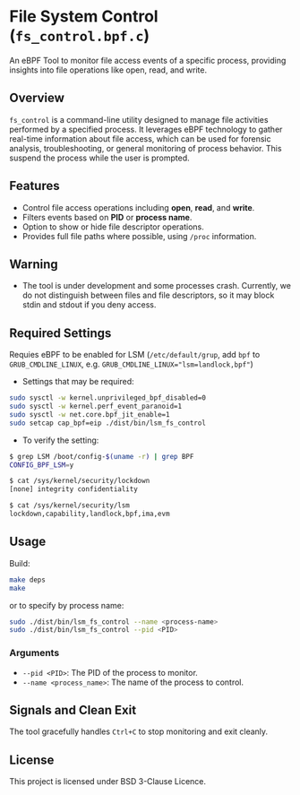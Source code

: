 # File System Control (`fs_control.bpf.c`)

An eBPF Tool to monitor file access events of a specific process, providing insights into file operations like open, read, and write.

## Overview

`fs_control` is a command-line utility designed to manage file activities performed by a specified process. It leverages eBPF technology to gather real-time information about file access, which can be used for forensic analysis, troubleshooting, or general monitoring of process behavior. This suspend the process while the user is prompted.

## Features

- Control file access operations including **open**, **read**, and **write**.
- Filters events based on **PID** or **process name**.
- Option to show or hide file descriptor operations.
- Provides full file paths where possible, using `/proc` information.

## Warning

- The tool is under development and some processes crash. Currently, we do not distinguish between files and file descriptors, so it may block stdin and stdout if you deny access. 

## Required Settings

Requies eBPF to be enabled for LSM (`/etc/default/grup`, add `bpf` to `GRUB_CMDLINE_LINUX`, e.g. `GRUB_CMDLINE_LINUX="lsm=landlock,bpf"`)

- Settings that may be required:

```bash
sudo sysctl -w kernel.unprivileged_bpf_disabled=0
sudo sysctl -w kernel.perf_event_paranoid=1
sudo sysctl -w net.core.bpf_jit_enable=1
sudo setcap cap_bpf=eip ./dist/bin/lsm_fs_control
```
 
- To verify the setting:

 ```bash
$ grep LSM /boot/config-$(uname -r) | grep BPF
CONFIG_BPF_LSM=y

$ cat /sys/kernel/security/lockdown
[none] integrity confidentiality

$ cat /sys/kernel/security/lsm
lockdown,capability,landlock,bpf,ima,evm
```

## Usage

Build:

```bash
make deps
make
```

or to specify by process name:

```bash
sudo ./dist/bin/lsm_fs_control --name <process-name>
sudo ./dist/bin/lsm_fs_control --pid <PID>
```

### Arguments

- `--pid <PID>`: The PID of the process to monitor.
- `--name <process_name>`: The name of the process to control.

## Signals and Clean Exit

The tool gracefully handles `Ctrl+C` to stop monitoring and exit cleanly.

## License

This project is licensed under BSD 3-Clause Licence.
